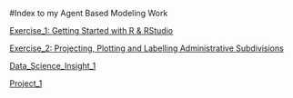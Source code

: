 #Index to my Agent Based Modeling Work

[Exercise_1: Getting Started with R & RStudio](Exercise1.md)

[Exercise_2: Projecting, Plotting and Labelling Administrative Subdivisions](Exercise2.md)

[Data_Science_Insight_1](DS_Insight_1.pdf)

[Project_1](blz_ppp_2019.md)

